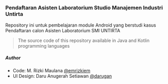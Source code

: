 ### Pendaftaran Asisten Laboratorium Studio Manajemen Industri Untirta
Repository ini untuk pembelajaran module Android yang berstudi kasus Pendaftaran calon Asisten Laboratorium SMI UNTIRTA

> The source code of this repository available in Java and Kotlin programming languages


##### Author
- Code: M. Rizki Maulana [@emrizkiem](https://github.com/emrizkiem)
- UI Design: Daru Anugerah Setiawan [@darugan](https://github.com/daruanugerah)